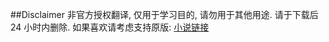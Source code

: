 ##Disclaimer
非官方授权翻译, 仅用于学习目的, 请勿用于其他用途. 请于下载后 24 小时内删除.
如果喜欢请考虑支持原版: [小说链接](https://www.amazon.com/Alita-Battle-Angel-Official-Novelization/dp/1785658387/ref=sr_1_6?keywords=alita+battle+angel+novel&qid=1557638756&s=gateway&sr=8-6)
